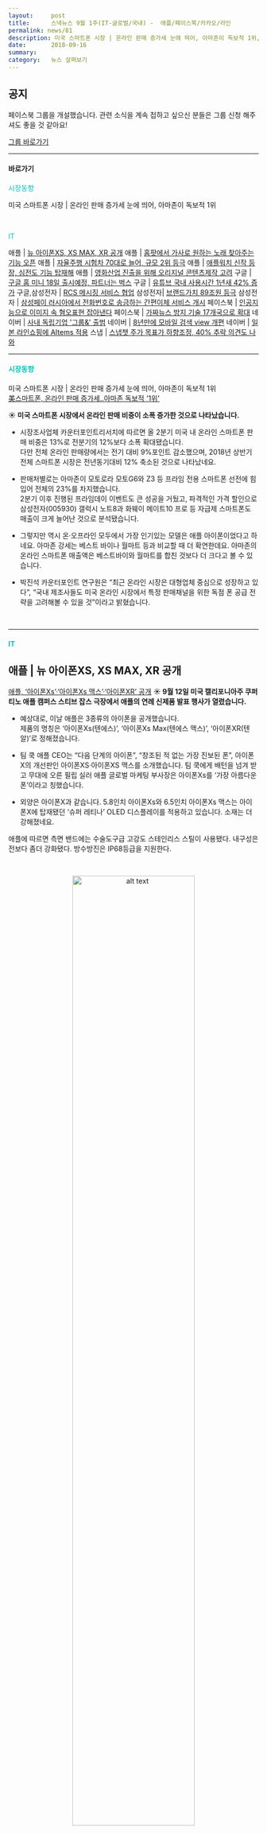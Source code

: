 ```yaml
---
layout:     post
title:      스낵뉴스 9월 1주(IT-글로벌/국내) -  애플/페이스북/카카오/라인  
permalink: news/81
description: 미국 스마트폰 시장 | 온라인 판매 증가세 눈에 띄어, 아마존이 독보적 1위,애플 | 뉴 아이폰XS, XS MAX, XR 공개,애플 | 홈팟에서 가사로 원하는 노래 찾아주는 기능 오픈,애플 | 자율주행 시험차 70대로 늘어, 규모 2위 등극,애플 | 애플워치 신작 등장, 심전도 기능 탑재해,애플 | 영화산업 진출을 위해 오리지널 콘텐츠제작 고려,구글 | 구글 홈 미니 18일 출시예정, 파트너는 벅스  ,구글 | 유튜브 국내 사용시간 1년새 42% 증가,구글,삼성전자 | RCS 메시징 서비스 협업,삼성전자| 브랜드가치 89조원 등극,삼성전자 | 삼성페이 러시아에서 전화번호로 송금하는 간편이체 서비스 개시,페이스북 | 인공지능으로 이미지 속 혐오표현 잡아낸다,페이스북 | 가짜뉴스 방지 기술 17개국으로 확대,네이버 | 사내 독립기업 '그룹&' 출범,네이버 | 8년만에 모바일 검색  view 개편,네이버 | 일본 라인쇼핑에 AItems 적용,스냅 | 스냅챗 주가 목표가 하향조정, 40% 추락 의견도 나와
date:       2018-09-16
summary:   
category:   뉴스 살펴보기
---
```


## 공지

페이스북 그룹을 개설했습니다. 관련 소식을 계속 접하고 싶으신 분들은 그룹 신청 해주셔도 좋을 것 같아요!

[그룹 바로가기](https://www.facebook.com/groups/2025149054465611/?ref=group_browse_new)

- - -

#### 바로가기

<a href="#market"></a><span style = "color: #00c3bd">시장동향</span>

미국 스마트폰 시장 | 온라인 판매 증가세 눈에 띄어, 아마존이 독보적 1위

<br>

<a href="#it"></a><span style = "color: #00c3bd">IT</span>

애플 | [뉴 아이폰XS, XS MAX, XR 공개](#apple1)
애플 | [홈팟에서 가사로 원하는 노래 찾아주는 기능 오픈](#apple2)
애플 | [자율주행 시험차 70대로 늘어, 규모 2위 등극](#apple3)
애플 | [애플워치 신작 등장, 심전도 기능 탑재해](#apple4)
애플 | [영화산업 진출을 위해 오리지널 콘텐츠제작 고려](#apple5)
구글 | [구글 홈 미니 18일 출시예정, 파트너는 벅스](#google1)
구글 | [유튜브 국내 사용시간 1년새 42% 증가](#google2)
구글,삼성전자 | [RCS 메시징 서비스 협업](#google3)
삼성전자| [브랜드가치 89조원 등극](#samsung1)
삼성전자 | [삼성페이 러시아에서 전화번호로 송금하는 간편이체 서비스 개시](#samsung2)
페이스북 | [인공지능으로 이미지 속 혐오표현 잡아낸다](#facebook1)
페이스북 | [가짜뉴스 방지 기술 17개국으로 확대](#facebook2)
네이버 | [사내 독립기업 '그룹&' 출범](#naver1)
네이버 | [8년만에 모바일 검색  view 개편](#naver2)
네이버 | [일본 라인쇼핑에 AItems 적용](#naver3)
스냅 | [스냅챗 주가 목표가 하향조정, 40% 추락 의견도 나와](#snap)

- - -

#### <a name="market"></a><span style = "color: #00c3bd">시장동향</span>


미국 스마트폰 시장 | 온라인 판매 증가세 눈에 띄어, 아마존이 독보적 1위  
[美스마트폰, 온라인 판매 증가세..아마존 독보적 '1위'](http://www.edaily.co.kr/news/read?newsId=02535446619339136&mediaCodeNo=257&OutLnkChk=Y)

<strong> &#9728; 미국 스마트폰 시장에서 온라인 판매 비중이 소폭 증가한 것으로 나타났습니다.</strong>

- 시장조사업체 카운터포인트리서치에 따르면 올 2분기 미국 내 온라인 스마트폰 판매 비중은 13%로 전분기의 12%보다 소폭 확대됐습니다.   
다만 전체 온라인 판매량에서는 전기 대비 9%포인트 감소했으며, 2018년 상반기 전체 스마트폰 시장은 전년동기대비 12% 축소된 것으로 나타났네요. 

- 판매처별로는 아마존이 모토로라 모토G6와 Z3 등 프라임 전용 스마트폰 선전에 힘입어 전체의 23%를 차지했습니다.   
2분기 이후 진행된 프라임데이 이벤트도 큰 성공을 거뒀고, 파격적인 가격 할인으로 삼성전자(005930) 갤럭시 노트8과 화웨이 메이트10 프로 등 자급제 스마트폰도 매출이 크게 늘어난 것으로 분석됐습니다. 

- 그렇지만 역시 온·오프라인 모두에서 가장 인기있는 모델은 애플 아이폰이었다고 하네요.
아마존 강세는 베스트 바이나 월마트 등과 비교할 때 더 확연한데요. 
아마존의 온라인 스마트폰 매출액은 베스트바이와 월마트를 합친 것보다 더 크다고 볼 수 있습니다.

- 박진석 카운터포인트 연구원은 “최근 온라인 시장은 대형업체 중심으로 성장하고 있다”, “국내 제조사들도 미국 온라인 시장에서 특정 판매채널을 위한 독점 폰 공급 전략을 고려해볼 수 있을 것”이라고 밝혔습니다.

<br>


- - -

#### <a name="it"></a><span style = "color: #00c3bd">IT</span>

## <a name="apple1"></a>애플 | 뉴 아이폰XS, XS MAX, XR 공개
[애플, ‘아이폰Xs’·‘아이폰Xs 맥스’·‘아이폰XR’ 공개](http://www.bloter.net/archives/319432)
<strong> &#9728; 9월 12일 미국 캘리포니아주 쿠퍼티노 애플 캠퍼스 스티브 잡스 극장에서 애플의 연례 신제품 발표 행사가 열렸습니다.</strong>

- 예상대로, 이날 애플은 3종류의 아이폰을 공개했습니다.  
제품의 명칭은 ‘아이폰Xs(텐에스)’, ‘아이폰Xs Max(텐에스 맥스)’, ‘아이폰XR(텐알)’로 정해졌습니다.

- 팀 쿡 애플 CEO는 “다음 단계의 아이폰”, “창조된 적 없는 가장 진보된 폰”, 아이폰X의 개선판인 아이폰XS·아이폰XS 맥스를 소개했습니다.
팀 쿡에게 배턴을 넘겨 받고 무대에 오른 필립 실러 애플 글로벌 마케팅 부사장은 아이폰Xs를 ‘가장 아름다운 폰’이라고 칭했습니다.

- 외양은 아이폰X과 같습니다. 
5.8인치 아이폰Xs와 6.5인치 아이폰Xs 맥스는 아이폰X에 탑재됐던 ‘슈퍼 레티나’ OLED 디스플레이를 적용하고 있습니다. 소재는 더 강해졌네요.

애플에 따르면 측면 밴드에는 수술도구급 고강도 스테인리스 스틸이 사용됐다. 내구성은 전보다 좀더 강화됐다. 방수방진은 IP68등급을 지원한다.

<br>

<p align ="middle">    
 <img src="http://www.bloter.net/wp-content/uploads/2018/09/iphone-800x450.png" alt="alt text" width = "70%">
</p>

<br>



- 아이폰X에서 선보였던 안면인식 생체인증 시스템 ‘페이스아이디’는 개선된 트루뎁스 카메라 시스템, 시큐어 인클레이브, 뉴럴 엔진 등 새로운 알고리즘이 적용돼 더 빨라졌습니다.

- 카메라는 새로운 기능이 추가됐습니다.   
전·후면 사진 촬영 후 편집 시 피사계 심도를 다시 조절할 수 있는 ‘심도 제어’ 기능입니다.   
슬라이더만 간단히 움직여도 심도 조절이 가능합니다. 후면 카메라는 f/1.8, f/2.4 듀얼 렌즈가 적용됐고, 전면은 f/2.2 7MP 트루뎁스 카메라가 탑재됐다고 하네요.

<br>

{% include youtubeplayer.html id="9m_K2Yg7wGQ" %} 

<br>

애플이 설계한 차세대 뉴럴 엔진이 결합된 A12 바이오닉 칩으로 성능은 더욱 강력해졌습니다. 
뉴럴 엔진은 실시간으로 머신러닝을 수행합니다. 초당 수행하는 연산 수는 5조번 정도라고 하네요. 
A11 바이오닉 대비 최대 15% 더 빨라졌고, 소비전력은 최대 50% 적게 씁니다.

아이폰Xs는 999달러부터. 아이폰Xs 맥스는 1099달러부터 시작합니다. 
64GB, 256GB, 512GB 저장공간이 제공되며 색상은 골드, 실버, 스페이스 그레이 3가지입니다.   
아이폰Xs 맥스 512GB 옵션을 택하면 1449달러로 가격이 뜁니다. 약 162만원, 한국으로 넘어오면 그 이상의 가격이 형성될 전망이다.

올해의 ‘원 모어 띵’은 아이폰XR이었습니다. 
슈퍼 레티나 OLED 디스플레이 대신 6.1형 LCD 디스플레이가 적용됐습니다. 
애플은 이 디스플레이를 ‘리퀴드 레티나 디스플레이’라 명명했습니다.

화면은 다르지만 생김새는 같은데요. 베젤이 없고 노치가 있네요. 
베젤과 늘 함께였던 애플의 지문인식 버튼, 터치아이디도 자연스럽게 작별을 고했습니다. 
아이폰XR은 노치에 적용된 트루뎁스 카메라 시스템을 통해 ‘얼굴로 잠금해제’가 가능합니다. 

<br>

<p align ="middle">    
 <img src="http://www.bloter.net/wp-content/uploads/2018/09/iphone2.png" alt="alt text" width = "70%">
</p>

<br>



아이폰XR은 화이트, 블루, 코랄, 레드 총 6개 색상으로 출시됩니다. 레드 색상 수익금 일부는 HIV/AIDS 치료 기금 마련에 쓰인다고 하네요.

<br>

<p align ="middle">    
 <img src="http://www.bloter.net/wp-content/uploads/2018/09/2.jpg" alt="alt text" width = "70%">
</p>

<br>



아이폰XR은 나노심 및 디지털 e심으로 듀얼심 기능을 지원한데요. 
가격은 64GB 저장공간 모델이 749달러고, 128GB, 256GB 등 선택지도 제공됩니다.

애플은 오는 14일부터 전 세계 16개국에서 아이폰Xs 및 아이폰Xs 맥스의 사전 예약을 받고, 9월21일 출고를 시작합니다. 
아이폰XR은 10월 19일부터 사전 예약이 시작돼 10월 26일 정식 출고될 예정입니다. 
다만, 이번에도 한국은 아이폰 1차 출시국 명단에 포함되지 않았다고 하네요 :(

<br>


## <a name="apple2"></a>애플 | 애플워치 신작 등장, 심전도 기능 탑재해
[애플워치4' 심전도 기능 탑재…헬스케어 업체로 진화하는 애플](http://www.bloter.net/archives/319452)
<strong> &#9728; 애플워치4’가 공개됐습니다.</strong>

- 3년 만의 첫 디자인 개편과 함께 헬스케어 기능이 강화된 것이 특징인데요.   
‘베젤리스’ 디자인을 적용해 화면 크기를 키웠으며, 더욱 정확한 심박 측정이 가능한 ‘심전도(ECG)’ 기능이 탑재됐습니다. 

<br>

<p align ="middle">    
 <img src="http://www.bloter.net/wp-content/uploads/2018/09/applewatch4_crop-800x450.jpg" alt="alt text" width = "70%">
</p>

<br>



- 애플워치4는 심전도 기능이 탑재된 첫 소비자용 제품으로, 애플은 이번 애플워치를 통해 헬스케어 사업 부문을 더욱 강화할 것으로 전망됩니다.  
애플워치4는 사전에 유출된 이미지대로 베젤리스 디자인을 갖췄습니다.   
이를 통해 이전과 제품 크기를 비슷하게 유지하면서도 화면 크기를 30% 이상 늘렸는데요.   
38mm, 42mm의 케이스 크기로 나왔던 이전 모델과 달리 40mm, 44mm 두 크기로 나뉘어 제공됩니다.

- 내장 OS인 ‘워치OS 5’는 더 커진 디스플레이를 활용한 UI를 제공합니다.   
새로운 워치페이스에는 8개의 기능을 커스터마이징해 표시할 수 있습니다.   
앱 아이콘과 글씨 크기를 키워 가독성을 높일 수 있게 됐으며 더 많은 정보를 정확하게 전달합니다. 
사진, 지도, 캘린더 앱은 더 많은 정보를 표시하도록 디자인됐습니다.  

- 애플워치4에는 새로운 듀얼코어 64비트 ‘S4’ 프로세서가 탑재됐습니다. 
전력 소모량을 줄여 배터리는 이전과 마찬가지로 최대 18시간 유지됩니다. 평균적인 사용 수준에서는 2일간 지속된다고 하네요. 
또한 스피커 출력은 50% 커졌습니다. 

<br>

<p align ="middle">    
 <img src="http://www.bloter.net/wp-content/uploads/2018/09/applewatch4-lager-display-800x450.png" alt="alt text" width = "70%">
</p>

<br>



- 이번 애플워치4에서 가장 주목받는 기능은 심전도(ECG) 측정인데요. 
기존 애플워치도 광학식 심박 센서를 갖춰 심장 박동수를 측정할 수 있었는데요. 
기기 뒷면에 내장된 녹색 LED 빛을 피부에 쏘아 맥박과 혈액량의 변화를 감지해 심박수를 측정하는 방식이고, 이런 방식은 편리하기 때문에 대부분의 웨어러블 기기들이 채택하고 있습니다. 하지만 정확도가 떨어진다는 단점이 있어서, 정밀한 의료기기로는 쓸 수 없었습니다. 

- 반면, 심전도는 더욱 전문적인 심장 모니터링 기능입니다. 심장질환 진단에 활용되는 방식이죠.
하지만 현재 심전도 기능이 국내에도 적용될지는 불투명합니다. 
애플워치4의 심전도 기능은 미국식품의약국(FDA)의 승인을 받았으며 ECG 앱과 불규칙 리듬 알림 기능은 올 연말에 미국 시장에 한해 출시될 예정입니다. 
각 나라 관련 기관에 승인을 받아야 적용될 수 있는 기능인 탓입니다.

- 애플워치4는 9월14일부터 사전 주문이 시작되며 21일 출시됩니다. 
GPS 모델은 399달러, 셀룰러 모델은 499달러부터 시작한다고 하네요. 
전작인 애플워치3는 279달러에 판매된다고 하네요. 

출시에 관해선 한국은 1차 출시국에 포함되지 않았으며, 출시 시기와 가격은 미정이라고 합니다.

<br>

<p align ="middle">    
 <img src="http://www.bloter.net/wp-content/uploads/2018/09/Apple-Watch-Series4_LiquidMetal-face_09122018.jpg" alt="alt text" width = "70%">
</p>

<br>




<br>


## <a name="apple3"></a>애플 | 홈팟에서 가사로 원하는 노래 찾아주는 기능 오픈
[애플 홈팟, 가사로 원하는 노래 찾아준다](http://www.zdnet.co.kr/news/news_view.asp?artice_id=20180913054555&type=det&re=zdk)
<strong> &#9728; 애플 홈팟에 가사로 노래를 찾아 주는 기능이 추가됩니다.</strong>

-  음성 명령으로 다중 타이머를 설정하는 기능과 아이폰과 연동한 전화 걸기 기능, 아이폰 찾기 기능도 추가됩니다.
또한 시리에 가사의 일부분을 통해 원하는 노래를 찾는 기능이 추가되는데요. 
가사의 일부분을 불러주면 시리가 자동으로 이를 검색해 줍니다. 

<br>

<p align ="middle">    
 <img src="http://image.zdnet.co.kr/2018/09/13/bskwon_A8Tc8WaYRCatJ.jpg" alt="alt text" width = "70%">
</p>

<br>



- 또한 시리를 부른 다음 전화통화를 원하는 사람의 이름을 불러주거나 전화번호를 말하면 통화가 가능하며 아이폰으로 전화가 온 경우 홈팟에서 받을 수 있습니다.
애플워치에 탑재되어 있던 아이폰 찾기 기능도 추가됩니다. 
시리에 아이폰을 찾아달라고 요청하면 이 요청이 아이폰으로 전송되어 신호음을 울려준다고 하네요!

- 이번 신기능은 무료 업데이트를 통해 추가됩니다. 전화 기능을 이용하려면 아이폰5S 이상 스마트폰과 연동이 필요하다고 합니다. 
전화 기능 이외의 다른 기능은 아이패드 에어나 아이패드 미니2 이후, 혹은 아이패드 프로나 아이팟터치 6세대와 연동을 통해 쓸 수 있습니다.

<br>


## <a name="apple4"></a>애플 | 자율주행 시험차 70대로 늘어, 규모 2위 등극
[애플 자율주행 시험차, 70대로 늘었다](http://www.bloter.net/archives/319427)
<strong> &#9728; 애플이 현재 캘리포니아주에서 자율주행 시험운행 차량 70대를 운용하고 있다고 합니다.</strong>

- 현재 가장 많은 자율주행 시험운행 차량을 보유한 업체는 완성차업체인 GM(175대, 운전자 467명)이고, 2위는 웨이모(88대, 운전자 415명), 
그 다음 순위는 애플(70대, 운전자 139명)이 차지하고 있습니다. 
4위는 테슬라(39대, 운전자 92명)입니다.

- 애플은 2017년 4월 처음으로 캘리포니아주에서 자율주행 시험운행을 허가받은 사실이 알려졌습니다. 
당시 등록된 차량은 2015년형 렉서스 Rx450h SUV 3대였습니다. 

애플은 올해 1월 27대, 5월에는 55대 차량의 자율주행 시험운행을 허가받았습니다.

- 그러나 애플의 ‘무인 자율주행’은 아직 갈 길이 멉니다. 
캘리포니아주 차량국(DMV)은 사전에 별도 운행 허가를 받은 경우에 한해 무인 자율주행차의 도로 주행을 허용하고 있습니다. 
<나인투파이브맥>에 따르면 애플은 자율주행차를 테스트할 수는 있으나 ‘무인주행’은 허가받지 않은 상태로, 운전자가 차에 탑승해 비상상황 발생시 이에 대응해야 하는 문제도 있습니다.

<br>

## <a name="google1"></a>구글 | 구글 홈 미니 18일 출시예정, 파트너는 벅스  
[구글홈·미니 18일 출시…화자식별·다중언어 지원](http://view.asiae.co.kr/news/view.htm?idxno=2018091109551645178)  
[한국 상륙하는 '구글홈', 파트너는 '벅스'](http://view.asiae.co.kr/news/view.htm?idxno=2018091011083626492)

<strong> &#9728; 구글이 인공지능 스피커 '구글홈'과 '구글홈 미니'를 국내에 출시합니다.</strong>  
누가 말하는지 이해하고 맞춤형 답변을 제공하는 '화자인식' 기능과 2가지 언어를 이해하고 답변하는 다중언어 기능을 지원합니다.   
벅스ㆍ유튜브로 음악을 듣거나 가전ㆍ스마트홈 기기를 음성으로 제어할 수 있는 게 주요 기능입니다. 

<br>

<p align ="middle">    
 <img src="http://cphoto.asiae.co.kr/listimglink/1/2018091109524181199_1536627160.jpg" alt="alt text" width = "70%">
</p>

<br>



- 구글코리아는 구글홈과 구글홈 미니 구입을 위한 사전예약을 11일 시작하고 18일부터 구글스토어와 여러 온라인 쇼핑몰을 통해 정식 판매에 들어간다고 11일 밝혔습니다. 

- 구글홈은 '오케이 구글'이나 '헤이 구글'이라고 호출하면 작동합니다. 
이어 음성으로 검색ㆍ일정관리ㆍ음악감상ㆍ스마트홈 등을 이용할 수 있습니다. 
최대 6명의 목소리를 인식해 개인화된 답변을 제공하는 '보이스 매치' 기능도 있는데요. 
다중언어 기능도 적용돼 한국어ㆍ영어ㆍ프랑스어ㆍ일본어ㆍ스페인어ㆍ이탈리아어 2가지 언어를 선택하면 원하는 언어로 답변해준다고 하네요 :)

- 음악감상은 벅스뮤직과 유튜브를 통해 즐길 수 있는데요. 구글홈과 구글홈 미니를 구입하면 유튜브 프리미엄을 6개월 간 무료로 이용할 수 있습니다. 
가격은 구글홈 14만5000원, 구글홈 미니 5만9900원인데요. 
구글스토어와 하이마트ㆍ옥션ㆍSSG닷컴에서 11일부터 사전예약을 받고 18일부터 일렉트로마트ㆍ이마트ㆍ지마켓에서 판매합니다. 

<br>


## <a name="google2"></a>구글 | 유튜브 국내 사용시간 1년새 42% 증가
[유튜브 국내 사용시간 1년새 42%↑…"카톡·네이버 합쳐야 비슷"](http://www.yonhapnews.co.kr/bulletin/2018/09/11/0200000000AKR20180911140700017.HTML?input=1195m)

<strong> &#9728; 국내 이용자들이 유튜브를 보는 시간이 빠르게 느는 것으로 나타났습니다. 카카오톡과 네이버가 합쳐야 비슷한 수준이라고 하네요.</strong>

- 앱 분석업체 와이즈앱은 지난달 국내 안드로이드 스마트폰 이용자의 앱별 사용시간을 조사한 결과 유튜브 이용시간이 총 333억분으로 집계됐다고 밝혔습니다.
이는 지난해 8월 234억분보다 42%가량 늘어난 것인데요.

<br>

<p align ="middle">    
 <img src="http://img.yonhapnews.co.kr/etc/inner/KR/2018/09/11/AKR20180911140700017_01_i.jpg" alt="alt text" width = "70%">
</p>

<br>



- 유튜브 앱의 월간순사용자수(MAU)는 3천93만명으로, 1인당 월 1천77분을 사용한 것으로 나타났습니다.  
2위는 카카오톡으로 199억분을 기록했고, 네이버(136억분), 페이스북(40억분), 다음(32억분) 등 순이었습니다.

- 유튜브는 모든 연령대에서 가장 많이 쓰는 앱으로 집계됐는데, 특히 10대는 112억분을 사용하며 2위 카카오톡(25억분)과 격차가 4배를 넘었습니다. 
50대 이상도 유튜브(64억분)를 카카오톡(54억분)보다 오래 썼다고 하네요.

<br>



## <a name="google3"></a>구글,삼성전자 | RCS 메시징 서비스 협업
[‘카톡’ 대신할까…삼성·구글, RCS 메시지 협업](http://www.bloter.net/archives/319496)

<strong> &#9728; 삼성과 구글이 글로벌 리치 커뮤니케이션 서비스(RCS) 메시지 활성화를 위해 서로 손을 잡았다고 발표했습니다.</strong>

- RCS는 글로벌 이동통신사들이 주축이 돼 개발한 통합 커뮤니케이션 서비스입니다. 
텍스트 중심의 기본 단문 메시지 전송 기능에서 나아가 메신저처럼 메시지를 보낼 수 있는 기능을 지원합니다. 
사실, 국내에서는 이동통신 3사가 지난 2012년 RCS 기반으로 ‘조인’이라는 메신저 서비스를 선보였지만, 사용자 관심을 끌지는 못했습니다. 
결국 조인 서비스는 사라졌습니다.

삼성전자와 구글은 서로의 영향력을 이용해 RCS 기반 메시지 서비스 부활에 나서고 있습니다. 
와이파이를 통한 채팅, 그룹 채팅, 메시지 수신 확인, 메시지 입력 확인, 미디어 파일 및 고해상도 사진 전송 등을 별도의 메신저 프로그램을 내려받지 않고도 할 수 있게 지원할 예정입니다.

<br>

<p align ="middle">    
 <img src="http://www.bloter.net/wp-content/uploads/2018/09/180913_pr-RCS-messaging.jpg" alt="alt text" width = "70%">
</p>

<p align ="middle">    
 <img src="http://www.bloter.net/wp-content/uploads/2018/09/180913_pr-RCS-messaging-demo.jpg" alt="alt text" width = "70%">
</p>

<br>





안드로이드 스마트폰에 탑재된 기본 ‘문자’ 앱에서 마치 메신저를 쓰듯이 자연스럽게 이용할 수 있습니다. 
안드로이드 메시지와 삼성 메시지를 넘나들며 대화를 주고 받을 수 있게 될 것으로 보입니다.

삼성전자는 ‘갤럭시S8’ 이후 출시 모델부터 RCS를 도입할 예정이라고 하네요.

<br>


## <a name="samsung1"></a>삼성전자| 브랜드가치 89조원 등극
[英 '브랜드파이낸스', 삼성전자 브랜드 가치 89조원](http://view.asiae.co.kr/news/view.htm?idxno=2018091009115927003)
<strong> &#9728; 삼성전자의 브랜드 가치가 90조원을 육박하게 되었습니다.</strong>
2위 현대차와의 격차는 지난해 5배에서 올해 8배로 늘어났네요.

- 영국 브랜드 평가 업체 '브랜드파이낸스'가 발표한 '2018년 한국 브랜드 가치 50대 기업'에 따르면 삼성전자가 브랜드 가치 88조 8000억원으로 국내 기업 중 1위를 차지했습니다. 지난해 삼성전자의 브랜드 가치는 56조5000억원으로 전년 대비 57% 상승했습니다.   
브랜드 등급도 지난해 'AAA'에서 올해 'AAA+'를 기록하며 국내 기업중 유일하게 최고 등급을 받았습니다.

- 뒤를 이어 현대차는 브랜드 가치 11조3000억원을 기록해 2위를 차지했습니다. 
현대차  지난해 브랜드 가치는 9조7000억원으로 17% 늘어나는데 그쳤습니다. 

- 3위는 LG전자로 브랜드 가치 8조원을 기록했습니다. LG전자는 지난해 5조5000억원의 브랜드 가치를 기록하며 5위를 차지한 바 있습니다. 
이 외 SK텔레콤이 7조7000억원, KT 6조원, SK하이닉스 5조9000억원, 한국전력 5조8000억원, 기아차 5조3000억원, KB금융그룹 5조3000억원, 삼성물산 4조5000억원 등이 '톱10'에 이름을 올렸습니다.

- 브랜드파이낸스는 삼성전자 가 지난 2016년 '갤럭시노트7' 발화 사고, 국정농단 사건의 삼성전자  연루, 이재용 부회장의 구속 수감으로 인한 1년간의 총수 부재 사태 등 최악의 상황서도 놀라운 브랜드 성장을 이뤘다고 평가했습니다.

- 데이비드 헤이 브랜드파이낸스 최고경영자(CEO)는 "삼성은 높은 브랜드 파워와 높은 품질을 갖고 있는 회사라는 이미지를 기반으로 한 어려움을 이겨내고 성장했다"면서 "한국서는 부동의 1위, 글로벌 '톱5'서도 유일하게 미국 외 국가 브랜드"라고 말했습니다. 

<br>


## <a name="samsung2"></a>삼성전자 | 삼성페이 러시아에서 전화번호로 송금하는 간편이체 서비스 개시
['전화번호로 송금'…삼성페이, 러시아서 간편이체 서비스](http://www.yonhapnews.co.kr/bulletin/2018/09/07/0200000000AKR20180907140900017.HTML?input=1195m)

<strong> &#9728; </strong>

-
-
-

<br>


## <a name="facebook1"></a>페이스북 | 인공지능으로 이미지 속 혐오표현 잡아낸다
[페이스북, AI로 '짤방' 속 혐오표현 잡아낸다](http://view.asiae.co.kr/news/view.htm?idxno=2018091208464062310)
<strong> &#9728; 페이스북이 이미지 속 문자를 인식하는 인공지능(AI)을 개발했습니다.</strong>

- 이 AI는 혐오표현을 걸러내고, 사진 검색의 품질을 높이는 등 다양한 분야에 활용될 용도로 제작되었는데요.

- 페이스북은 '로제타'라는 머신러닝 시스템을 개발했다고 공식 블로그에 밝혔습니다. 
글자를 인식하기만 하던 기존 문자 판독장치와는 달리 로제타는 이미지 속 글의 문맥을 이해합니다. 

- 로제타는 페이스북과 인스타의 다양한 제품과 팀에 채택됐습니다. 
페이스북은 로제타를 통해 혐오표현 정책을 위반했는지 식별하고, 사진 검색의 품질을 높이고, 사용자 맞춤 뉴스피드를 구성하는 데 쓰고 있다고 전했습니다. 
페이스북은 최근 미국에서 가짜뉴스와 혐오표현을 제대로 걸러내지 않고 있다는 비판을 받고 있는데요. 

로제타는 앞으로 더 여러 분야에 쓰일 것으로 보인다. 페이스북은 간판, 표지판, 음식점 메뉴판 등 문자가 포함된 이미지에 로제타가 활용될 수 있을 거라고 전했다. 

페이스북은 로제타가 현재 영어, 독일어, 스페인어, 힌디어, 아랍어 등을 인식할 수 있다고 했지만, 로제타가 지원하는 언어 목록을 전부 공개하진 않아 한국어도 포함되는지는 알려지지 않았다.


<br>


## <a name="facebook2"></a>페이스북 | 가짜뉴스 방지 기술 17개국으로 확대
[페이스북, 가짜뉴스 잡는 기술 17개국으로 확대](http://www.zdnet.co.kr/news/news_view.asp?artice_id=20180914095821)
<strong> &#9728; 페이스북이 사진이나 영상에 포함된 뉴스의 진위 여부를 판별하는 인공지능(AI) 시스템을 확대 적용합니다.</strong>

- 페이스북은 13일 자사 뉴스룸에서 기존 4개 국가에 적용하던 사진 및 영상 허위 판별용 머신러닝 기술을 17개국 27개 팩트체크 연계기관에 적용한다고 밝혔습니다.
페이스북에 따르면 해당 기술은 이미지를 뒤집거나 여러 이미지가 혼합됐는지 살피는 방식이 사용된 머신러닝 기술입니다.

- 페이스북은 또 사진에서 문자를 인식하는 OCR(광학문자인식) 기술도 접목해 기술을 고도화했는데요. 
이미지에 틀린 내용의 뉴스 일부가 적혀 있더라도 이를 적발할 수 있게 되었다고 하네요.

- ​현재 ​팩트체크 기관은 미국, 프랑스 각 5곳, 브라질, 필리핀, 인도네시아 각 3곳 등으로 분포되어있고, 국내엔 아직까지 페이스북과 연계한 팩트체크 제3자 기관은 없는 것으로 알려져있습니다.


<br>



## <a name="naver1"></a>네이버 | 사내 독립기업 '그룹&' 출범
[네이버, 사내 독립 기업 ‘그룹&’ 출범](http://www.dailian.co.kr/news/view/738338/?sc=naver)
<strong> &#9728; 네이버가 ‘밴드(BAND)’와 ‘카페(Café)’ 등을 담당하는 그룹 커뮤니티 서비스 전문 조직인 ‘그룹UGC’ 셀을 사내 독립 기업(CIC)로 출범했습니다. </strong>

- 네이버는 미국 시장을 중심으로 성장하고 있는 그룹 커뮤니티 서비스의 가능성을 보다 확대할 계획을 밝혔습니다.

- 밴드는 지난해부터 글로벌 진출에 집중한 결과, 현재 ‘방과 후 활동’(After-School Activity)이 활발한 미국 영타겟들로부터 주목받으며 최근 미국 내 MAU가 100만 명을 넘어선 상황인데요. 

- Varsity Spirit, Legacy Global Sports 등 미국 현지의 대형 단체와도 공식 커뮤니케이션 파트너십을 맺으며 왕성한 활동을 지속하고 있습니다. 
또한 게임 서비스 내에서 최적화된 커뮤니티 경험을 제공해 온 플러그(PLUG) 역시 글로벌을 무대로 한 새로운 시도를 준비중이라고 하네요.  

- 네이버측은 “앞으로도 기민한 조직운영과 혁신적 시도로 글로벌 시장에서 경쟁력을 높여나갈 예정”이라고 밝혔습니다.

<br>



## <a name="naver2"></a>네이버 | 8년만에 모바일 검색  view 개편
[네이버, 8년 만에 모바일 검색 틀 바꾼다...13일 VIEW 검색 신설](http://www.etnews.com/20180910000314)
<strong> &#9728; 네이버가 모바일 검색 틀을 바꿉니다.</strong>

- 이제 네이버 모바일 검색 탭에 'VIEW(뷰)' 영역이 신설되는데요. 통합검색 신뢰성을 높이는 동시에 사용자 경험이나 의견 정보는 따로 떼어 제공한다고 합니다. 
강화된 웹검색으로 구글을 견제하는 동시에 네이버 강점인 블로그, 카페 정보는 효율적으로 볼 수 있게 했다고 하네요.

<br>

<p align ="middle">    
 <img src="http://img.etnews.com/photonews/1809/1108584_20180910151249_671_0001.jpg" alt="alt text" width = "70%">
</p>

<br>



- 대신 기존 블로그와 카페 검색은 사라지게 됩니다.
검색 결과를 통합검색과 뷰로 크게 나눈 셈이네요. 모바일 서비스를 시작한 지 8년 만의 변화라 색다르긴 하네요. 

- 뷰 영역은 통합검색과 달리 공식정보가 아닌 개인 경험이나 의견을 보여주게 됩니다. 
블로그나 카페, 커뮤니티 게시물 위주인데요. 
장소나 음식 리뷰, 물건 정보를 찾는 이용자는 대부분 게시물 하나로 검색을 끝내지 않는다는 데 착안했다고 하네요. 

- 네이버는 현 검색방식이 익숙한 사용자도 배려했습니다. 
사용자 검색 취향을 파악해 통합검색에서도 블로그나 카페 게시물이 상단에 노출될 수 있도록 했고 사용성을 가급적 해치지 않는 방향으로 짰다고 합니다. 

이를 위해 10년 가까이 블로그와 카페 검색을 담당했던 개발자들이 참여했다고 회사 측은 설명했습니다.

김상범 네이버 통합검색 리더는 “네이버는 방대한 문서를 대상으로 검색해야 하는 웹검색 분야에 2년 전부터 투자를 늘려왔다”,
“부족한 웹검색은 강화하고 강점인 블로그와 카페 등 게시물 검색은 효율화해 국내시장 확대는 물론 해외시장 진출도 노릴 것”이라고 밝혔습니다. 


<br>


## <a name="naver3"></a>네이버 | 일본 라인쇼핑에 AItems 적용
[네이버, AI 추천 '에이아이템즈' 日라인쇼핑에 적용](http://www.zdnet.co.kr/news/news_view.asp?artice_id=20180912090426&type=det&re=zdk)
<strong> &#9728; </strong>

- 네이버가 인공지능 상품추천 시스템 ‘AiTEMS(에이아이템즈)’를 일본 라인쇼핑에 적용하며, AiRS(에어스)에 이어 글로벌 시장에서 쇼핑 상품 추천 실험을 시작한다고 밝혔습니다. 

- 라인쇼핑은 글로벌 메신저 라인을 통해 제공되는 쇼핑 플랫폼으로, 일본을 비롯한 대만, 인도네시아 등지에서 운영되고 있는데요.

<br>

<p align ="middle">    
 <img src="http://image.zdnet.co.kr/2018/09/12/hjan_T2TRqSC2CcTOYJV.jpg" alt="alt text" width = "70%">
</p>

<br>

​

- 에이아이템즈가 적용된 라인쇼핑은 일본에서 라인앱 내 라인쇼핑 메뉴를 실행하고 원하는 상품을 클릭한 후, ‘연관상품 추천(가칭)’ 영역을 통해 만나볼 수 있게 됩니다.  
예를 들어, 사용자가 라인쇼핑에 진입한 후 운동화를 클릭했다면, 브릿지 페이지를 통해 해당 운동화와 유사한 스타일, 가격대, 색상의 운동화를 추천하는 것뿐만 아니라 가격비교가 가능하도록 외부 쇼핑 사이트 목록도 함께 제공한다고 하네요.

- 네이버는 하반기 중 대만 라인쇼핑에도 AiTEMS를 적용하며 개인화 상품 추천에 대한 실험을 이어갈 예정이라고 합니다.

<br>


## <a name="snap"></a>스냅 | 스냅챗 주가 목표가 하향조정, 40% 추락 의견도 나와
[월가, 스냅 목표가 잇단 하향 조정…"40% 추락할 것"](http://www.yonhapnews.co.kr/bulletin/2018/09/13/0200000000AKR20180913118600009.HTML?input=1195m)

<strong> &#9728; 리처드 그린필드 BTIG 애널리스트가 12일(현지시간) 스냅의 목표주가를 무려 40% 하향 조정하면서 '매도'를 권유했습니다.</strong>

- 그린필드는 보고서에서 "스냅챗의 이용자 수 하락 변명이 지겹다"면서 "스냅의 제품 진화에 실망했고, 이것이 변할 것이라고 믿을 이유가 없다"고 말했습니다.

- 월가의 이런 반응은 스냅의 2인자격인 임란 칸 최고전략책임자가 최근 회사를 떠난다고 밝힌 뒤 나온 것인데요.

- 이를 두고 CNN 방송은 "월가는 페이스북의 인스타그램과 치열한 경쟁을 하는 스냅챗의 미래를 점점 불안하게 보고 있다"면서 "인스타그램은 스냅챗의 여러 기능을 복사했지만, 이를 통해 더 많은 이용자를 확보했다"고 말하기도 했네요.

<br>


- - -

